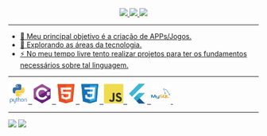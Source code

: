 <div align="center">
    <a href="https://github.com/c4mpos-dev">
    <img height="180em" src="https://github-readme-stats.vercel.app/api?username=c4mpos-dev&show_icons=true&theme=darcula&include_all_commits=true&count_private=true"/>
    <img height="180em" src="https://github-readme-stats.vercel.app/api/top-langs/?username=c4mpos-dev&layout=compact&langs_count=7&theme=darcula"/>
    <img height="180em" src="https://github-readme-streak-stats.herokuapp.com?user=c4mpos-dev&theme=dark"/>
</div>

---

- 🔭 Meu principal objetivo é a criação de APPs/Jogos.
- 🌱 Explorando as áreas da tecnologia.
- ⚡ No meu tempo livre tento realizar projetos para ter os fundamentos necessários sobre tal linguagem.

---

<p>
<img src="https://github.com/devicons/devicon/blob/master/icons/python/python-original-wordmark.svg" title="Python" alt="Python" width="40" height="40"/>&nbsp;
<img src="https://github.com/devicons/devicon/blob/master/icons/csharp/csharp-original.svg" title="Csharp" alt="Csharp" width="40" height="40"/>&nbsp;
<img src="https://github.com/devicons/devicon/blob/master/icons/html5/html5-original.svg" title="HTML5" alt="Html" width="40" height="40"/>&nbsp;
<img src="https://github.com/devicons/devicon/blob/master/icons/css3/css3-original.svg" title="CSS3" alt="CSS" width="40" height="40"/>&nbsp;
<img src="https://github.com/devicons/devicon/blob/master/icons/javascript/javascript-original.svg" title="JavaScript" alt="JavaScript" width="40" height="40"/>&nbsp;
<img src="https://github.com/devicons/devicon/blob/master/icons/flutter/flutter-original.svg" title="Flutter" alt="Flutter" width="40" height="40"/>&nbsp;
<img src="https://github.com/devicons/devicon/blob/master/icons/mysql/mysql-original-wordmark.svg" title="MySQL"  alt="MySQL" width="40" height="40"/>&nbsp;
</p>

---

  <a href="https://instagram.com/c4mp02" target="_blank"><img src="https://img.shields.io/badge/-Instagram-%23E4405F?style=for-the-badge&logo=instagram&logoColor=white" target="_blank"></a>
  <a href = "mailto:campos.eet@gmail.com"><img src="https://img.shields.io/badge/-Gmail-%23333?style=for-the-badge&logo=gmail&logoColor=white" target="_blank"></a>
